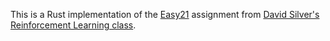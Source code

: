 This is a Rust implementation of the [Easy21][] assignment from
[David Silver's Reinforcement Learning class][class].

[Easy21]: http://www0.cs.ucl.ac.uk/staff/d.silver/web/Teaching_files/Easy21-Johannes.pdf
[class]: http://www0.cs.ucl.ac.uk/staff/d.silver/web/Teaching.html
